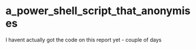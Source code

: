 # a_power_shell_script_that_anonymises
I havent actually got the code on this report yet - couple of days
